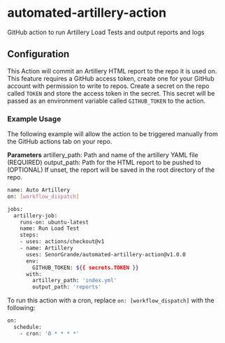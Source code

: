 # automated-artillery-action
GitHub action to run Artillery Load Tests and output reports and logs

## Configuration
This Action will commit an Artillery HTML report to the repo it is used on. This feature requires a GitHub access token, create one for your GitHub account with permission to write to repos.
Create a secret on the repo called `TOKEN` and store the access token in the secret.
This secret will be passed as an environment variable called `GITHUB_TOKEN` to the action.

### Example Usage

The following example will allow the action to be triggered manually from the GitHub actions tab on your repo.

**Parameters**
artillery_path: Path and name of the artillery YAML file (REQUIRED)
output_path: Path for the HTML report to be pushed to (OPTIONAL) If unset, the report will be saved in the root directory of the repo.

```bash
name: Auto Artillery
on: [workflow_dispatch]

jobs:
  artillery-job:
    runs-on: ubuntu-latest
    name: Run Load Test
    steps:
    - uses: actions/checkout@v1
    - name: Artillery
      uses: SenorGrande/automated-artillery-action@v1.0.0
      env:
        GITHUB_TOKEN: ${{ secrets.TOKEN }}
      with:
        artillery_path: 'index.yml'
        output_path: 'reports'
```

To run this action with a cron, replace `on: [workflow_dispatch]` with the following:

```bash
on:
  schedule:
    - cron: '0 * * * *'
```